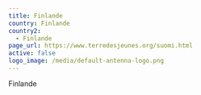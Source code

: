 ```yaml
---
title: Finlande
country: Finlande
country2:
  - Finlande
page_url: https://www.terredesjeunes.org/suomi.html
active: false
logo_image: /media/default-antenna-logo.png
---
```

Finlande
